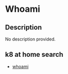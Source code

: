 # Whoami

## Description

No description provided.

## k8 at home search

- [whoami](https://nanne.dev/k8s-at-home-search/#/whoami)
